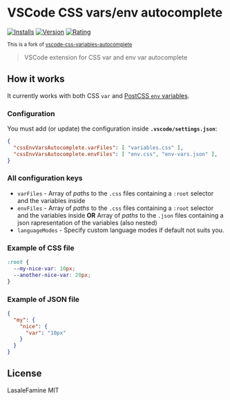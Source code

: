 # VSCode CSS vars/env autocomplete

[![Installs](https://vsmarketplacebadge.apphb.com/installs-short/lasalefamine.vscode-css-vars.svg)](https://marketplace.visualstudio.com/items?itemName=lasalefamine.vscode-css-vars)
[![Version](https://vsmarketplacebadge.apphb.com/version/lasalefamine.vscode-css-vars.svg)](https://marketplace.visualstudio.com/items?itemName=lasalefamine.vscode-css-vars)
[![Rating](https://vsmarketplacebadge.apphb.com/rating-star/lasalefamine.vscode-css-vars.svg)](https://marketplace.visualstudio.com/items?itemName=lasalefamine.vscode-css-vars)

<small>This is a fork of <a href="https://github.com/paradigm-sy/vscode-css-variables-autocomplete">vscode-css-variables-autocomplete</a></small>

> VSCode extension for CSS var and env var autocomplete


## How it works

It currently works with both CSS `var` and [PostCSS `env` variables](https://github.com/csstools/postcss-env-function).


### Configuration

You must add (or update) the configuration inside **`.vscode/settings.json`**:

```json
{
  "cssEnvVarsAutocomplete.varFiles": [ "variables.css" ],
  "cssEnvVarsAutocomplete.envFiles": [ "env.css", "env-vars.json" ],
}
```


### All configuration keys

- `varFiles` - Array of *paths* to the `.css` files containing a `:root` selector and the variables inside
- `envFiles` - Array of *paths* to the `.css` files containing a `:root` selector and the variables inside **OR** Array of *paths* to the `.json` files containing a json rapresentation of the variables (also nested)
- `languageModes` - Specify custom language modes if default not suits you.

### Example of CSS file

```css
:root {
  --my-nice-var: 10px;
  --another-nice-var: 20px;
}
```

### Example of JSON file
```json
{
  "my": {
    "nice": {
      "var": "10px"
    }
  }
}
```


## License

LasaleFamine MIT

